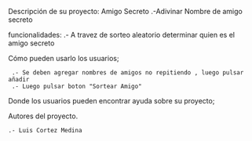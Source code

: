 Descripción de su proyecto: Amigo Secreto
    .-Adivinar Nombre de amigo secreto

funcionalidades:
    .- A travez de sorteo aleatorio determinar quien es el amigo secreto

Cómo pueden usarlo los usuarios;
    
     .- Se deben agregar nombres de amigos no repitiendo , luego pulsar añadir
     .- Luego pulsar boton "Sortear Amigo"

Donde los usuarios pueden encontrar ayuda sobre su proyecto;


Autores del proyecto.

    .- Luis Cortez Medina